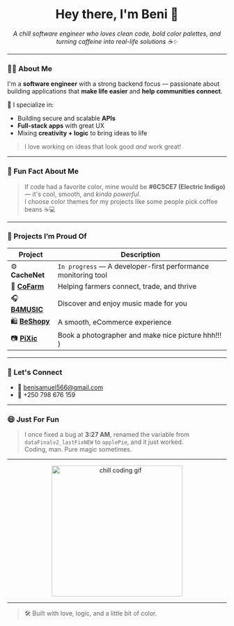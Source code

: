 <h1 align="center">Hey there, I'm Beni 👋</h1>
<p align="center">
  <em>A chill software engineer who loves clean code, bold color palettes, and turning caffeine into real-life solutions ☕✨</em>
</p>

---

### 👨‍💻 About Me

I'm a **software engineer** with a strong backend focus — passionate about building applications that **make life easier** and **help communities connect**.

🔧 I specialize in:
- Building secure and scalable **APIs**
- **Full-stack apps** with great UX
- Mixing **creativity + logic** to bring ideas to life

> I love working on ideas that look good *and* work great!

---

### 🎨 Fun Fact About Me
> If code had a favorite color, mine would be **#6C5CE7 (Electric Indigo)** — it's cool, smooth, and *kinda powerful*.  
I choose color themes for my projects like some people pick coffee beans ☕💻

---

### 🚀 Projects I’m Proud Of

| Project | Description |
|--------|-------------|
| ⚙️ **CacheNet** | `In progress` — A developer-first performance monitoring tool |
| 🌾 [**CoFarm**](https://cofarm.vercel.app) | Helping farmers connect, trade, and thrive |
| 🎧 [**B4MUSIC**](https://b4music.vercel.app) | Discover and enjoy music made for you |
| 🛍️ [**BeShopy**](https://beshopy.vercel.app) | A smooth, eCommerce experience |
| 📷 [**PiXic**](https://pixic.vercel.app) | Book a photographer and make nice picture hhh!!! ) |

---

### 💌 Let's Connect

- 📧 [benisamuel566@gmail.com](mailto:benisamuel566@gmail.com)
- 📱 +250 798 676 159

---

### 😄 Just For Fun
> I once fixed a bug at **3:27 AM**, renamed the variable from `dataFinalv2_lastFixNEW` to `applePie`, and it just worked.  
Coding, man. Pure magic sometimes.

---

<p align="center">
  <img src="https://media.giphy.com/media/LmNwrBhejkK9EFP504/giphy.gif" width="300" alt="chill coding gif" />
</p>

---

> 🛠️ Built with love, logic, and a little bit of color.
